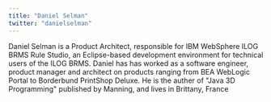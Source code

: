 ```yaml
---
title: "Daniel Selman"
twitter: "danielselman"
---
```


Daniel Selman is a Product Architect, responsible for IBM WebSphere ILOG
BRMS Rule Studio, an Eclipse-based development environment for technical
users of the ILOG BRMS. Daniel has has worked as a software engineer,
product manager and architect on products ranging from BEA WebLogic
Portal to Borderbund PrintShop Deluxe. He is the auther of "Java 3D
Programming" published by Manning, and lives in Brittany, France
